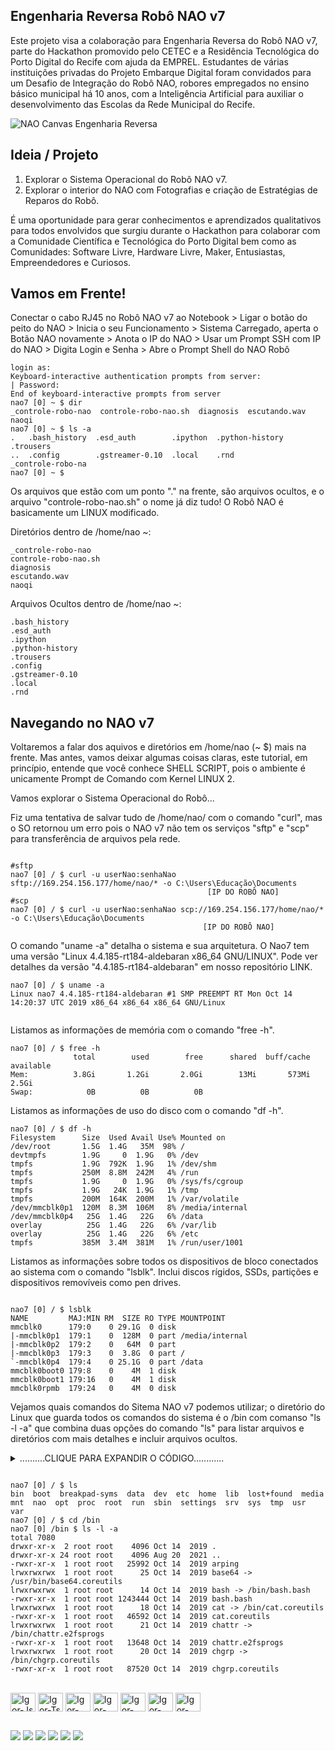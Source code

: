 ## Engenharia Reversa Robô NAO v7 

Este projeto visa a colaboração para Engenharia Reversa do Robô NAO v7, parte do Hackathon 
promovido pelo CETEC e a Residência Tecnológica do Porto Digital do Recife com ajuda da EMPREL.
Estudantes de várias instituições privadas do Projeto Embarque Digital foram convidados para um 
Desafio de Integração do Robô NAO, robores empregados no ensino básico municipal há 10 anos, com 
a Inteligência Artificial para auxiliar o desenvolvimento das Escolas da Rede Municipal do Recife.

![NAO Canvas Engenharia Reversa](https://github.com/user-attachments/assets/e7bfa0da-7063-4be5-99bb-86bf1b29bb4f)


## Ideia / Projeto 
1. Explorar o Sistema Operacional do Robô NAO v7.
2. Explorar o interior do NAO com Fotografias e criação de Estratégias de Reparos do Robô.

É uma oportunidade para gerar conhecimentos e aprendizados qualitativos para todos envolvidos que 
surgiu durante o Hackathon para colaborar com a Comunidade Científica e Tecnológica do Porto Digital
bem como as Comunidades: Software Livre, Hardware Livre, Maker, Entusiastas, Empreendedores e Curiosos.

## Vamos em Frente!

Conectar o cabo RJ45 no Robô NAO v7 ao Notebook > Ligar o botão do peito do NAO > Inicia o seu Funcionamento > Sistema Carregado, 
aperta o Botão NAO novamente > Anota o IP do NAO > Usar um Prompt SSH com IP do NAO > Digita Login e Senha > 
Abre o Prompt Shell do NAO Robô

~~~
login as:
Keyboard-interactive authentication prompts from server:
| Password:
End of keyboard-interactive prompts from server
nao7 [0] ~ $ dir
_controle-robo-nao  controle-robo-nao.sh  diagnosis  escutando.wav  naoqi
nao7 [0] ~ $ ls -a
.   .bash_history  .esd_auth        .ipython  .python-history  .trousers
..  .config        .gstreamer-0.10  .local    .rnd             _controle-robo-na
nao7 [0] ~ $
~~~~

Os arquivos que estão com um ponto "." na frente, são arquivos ocultos, e o arquivo  "controle-robo-nao.sh" 
o nome já diz tudo! O Robô NAO é basicamente um LINUX modificado.

Diretórios dentro de /home/nao ~:
~~~
_controle-robo-nao
controle-robo-nao.sh
diagnosis
escutando.wav
naoqi
~~~

Arquivos Ocultos dentro de /home/nao ~:
~~~
.bash_history
.esd_auth
.ipython  
.python-history
.trousers
.config 
.gstreamer-0.10
.local
.rnd  
~~~

## Navegando no NAO v7

Voltaremos a falar dos aquivos e diretórios em /home/nao (~ $) mais na frente.
Mas antes, vamos deixar algumas coisas claras, este tutorial, em princípio, entende que você 
conhece SHELL SCRIPT, pois o ambiente é unicamente Prompt de Comando com Kernel LINUX 2.

Vamos explorar o Sistema Operacional do Robô...

Fiz uma tentativa de salvar tudo de /home/nao/ com o comando "curl", mas o SO retornou um erro
pois o NAO v7 não tem os serviços "sftp" e "scp" para transferência de arquivos pela rede.

~~~

#sftp
nao7 [0] / $ curl -u userNao:senhaNao sftp://169.254.156.177/home/nao/* -o C:\Users\Educação\Documents
                                            [IP DO ROBÔ NAO]
#scp
nao7 [0] / $ curl -u userNao:senhaNao scp://169.254.156.177/home/nao/* -o C:\Users\Educação\Documents
                                           [IP DO ROBÔ NAO]

~~~

O comando "uname -a" detalha o sistema e sua arquitetura. O Nao7 tem uma versão "Linux 4.4.185-rt184-aldebaran x86_64 GNU/LINUX".
Pode ver detalhes da versão "4.4.185-rt184-aldebaran" em nosso repositório LINK.

~~~
nao7 [0] / $ uname -a
Linux nao7 4.4.185-rt184-aldebaran #1 SMP PREEMPT RT Mon Oct 14 14:20:37 UTC 2019 x86_64 x86_64 x86_64 GNU/Linux
 
~~~

Listamos as informações de memória com o comando "free -h".

~~~
nao7 [0] / $ free -h
              total        used        free      shared  buff/cache   available
Mem:          3.8Gi       1.2Gi       2.0Gi        13Mi       573Mi       2.5Gi
Swap:            0B          0B          0B
~~~

Listamos as informações de uso do disco com o comando "df -h".

~~~
nao7 [0] / $ df -h
Filesystem      Size  Used Avail Use% Mounted on
/dev/root       1.5G  1.4G   35M  98% /
devtmpfs        1.9G     0  1.9G   0% /dev
tmpfs           1.9G  792K  1.9G   1% /dev/shm
tmpfs           250M  8.8M  242M   4% /run
tmpfs           1.9G     0  1.9G   0% /sys/fs/cgroup
tmpfs           1.9G   24K  1.9G   1% /tmp
tmpfs           200M  164K  200M   1% /var/volatile
/dev/mmcblk0p1  120M  8.3M  106M   8% /media/internal
/dev/mmcblk0p4   25G  1.4G   22G   6% /data
overlay          25G  1.4G   22G   6% /var/lib
overlay          25G  1.4G   22G   6% /etc
tmpfs           385M  3.4M  381M   1% /run/user/1001
~~~

Listamos as informações sobre todos os dispositivos de bloco conectados ao sistema com o comando "lsblk".
Inclui discos rígidos, SSDs, partições e dispositivos removíveis como pen drives. 

~~~

nao7 [0] / $ lsblk
NAME         MAJ:MIN RM  SIZE RO TYPE MOUNTPOINT
mmcblk0      179:0    0 29.1G  0 disk
|-mmcblk0p1  179:1    0  128M  0 part /media/internal
|-mmcblk0p2  179:2    0   64M  0 part
|-mmcblk0p3  179:3    0  3.8G  0 part /
`-mmcblk0p4  179:4    0 25.1G  0 part /data
mmcblk0boot0 179:8    0    4M  1 disk
mmcblk0boot1 179:16   0    4M  1 disk
mmcblk0rpmb  179:24   0    4M  0 disk

~~~

Vejamos quais comandos do Sitema NAO v7 podemos utilizar; o diretório do Linux que guarda todos os comandos 
do sistema é o /bin com comanso "ls -l -a" que combina duas opções do comando "ls" para listar arquivos e diretórios com mais detalhes e incluir arquivos ocultos.


<details>
  <summary>..........CLIQUE PARA EXPANDIR O CÓDIGO............</summary>

  ```

nao7 [0] / $ ls
bin  boot  breakpad-syms  data  dev  etc  home  lib  lost+found  media  mnt  nao  opt  proc  root  run  sbin  settings  srv  sys  tmp  usr  var
nao7 [0] / $ cd /bin
nao7 [0] /bin $ ls -l -a
total 7080
drwxr-xr-x  2 root root    4096 Oct 14  2019 .
drwxr-xr-x 24 root root    4096 Aug 20  2021 ..
-rwxr-xr-x  1 root root   25992 Oct 14  2019 arping
lrwxrwxrwx  1 root root      25 Oct 14  2019 base64 -> /usr/bin/base64.coreutils
lrwxrwxrwx  1 root root      14 Oct 14  2019 bash -> /bin/bash.bash
-rwxr-xr-x  1 root root 1243444 Oct 14  2019 bash.bash
lrwxrwxrwx  1 root root      18 Oct 14  2019 cat -> /bin/cat.coreutils
-rwxr-xr-x  1 root root   46592 Oct 14  2019 cat.coreutils
lrwxrwxrwx  1 root root      21 Oct 14  2019 chattr -> /bin/chattr.e2fsprogs
-rwxr-xr-x  1 root root   13648 Oct 14  2019 chattr.e2fsprogs
lrwxrwxrwx  1 root root      20 Oct 14  2019 chgrp -> /bin/chgrp.coreutils
-rwxr-xr-x  1 root root   87520 Oct 14  2019 chgrp.coreutils
lrwxrwxrwx  1 root root      20 Oct 14  2019 chmod -> /bin/chmod.coreutils
-rwxr-xr-x  1 root root   71136 Oct 14  2019 chmod.coreutils
lrwxrwxrwx  1 root root      20 Oct 14  2019 chown -> /bin/chown.coreutils
-rwxr-xr-x  1 root root   87520 Oct 14  2019 chown.coreutils
-rwsr-xr-x  1 root root   17736 Oct 14  2019 clockdiff
lrwxrwxrwx  1 root root      17 Oct 14  2019 cp -> /bin/cp.coreutils
-rwxr-xr-x  1 root root  140768 Oct 14  2019 cp.coreutils
lrwxrwxrwx  1 root root      19 Oct 14  2019 date -> /bin/date.coreutils
-rwxr-xr-x  1 root root  132576 Oct 14  2019 date.coreutils
lrwxrwxrwx  1 root root      17 Oct 14  2019 dd -> /bin/dd.coreutils
-rwxr-xr-x  1 root root   99844 Oct 14  2019 dd.coreutils
lrwxrwxrwx  1 root root      21 Oct 14  2019 df -> /usr/bin/df.coreutils
lrwxrwxrwx  1 root root      21 Oct 14  2019 dmesg -> /bin/dmesg.util-linux
-rwxr-xr-x  1 root root   79384 Oct 14  2019 dmesg.util-linux
lrwxrwxrwx  1 root root      19 Oct 14  2019 echo -> /bin/echo.coreutils
-rwxr-xr-x  1 root root   34260 Oct 14  2019 echo.coreutils
lrwxrwxrwx  1 root root      15 Oct 14  2019 egrep -> /bin/egrep.grep
-rwxr-xr-x  1 root root      28 Oct 14  2019 egrep.grep
lrwxrwxrwx  1 root root      20 Oct 14  2019 false -> /bin/false.coreutils
-rwxr-xr-x  1 root root   34260 Oct 14  2019 false.coreutils
lrwxrwxrwx  1 root root      15 Oct 14  2019 fgrep -> /bin/fgrep.grep
-rwxr-xr-x  1 root root      28 Oct 14  2019 fgrep.grep
lrwxrwxrwx  1 root root      22 Oct 14  2019 getopt -> /bin/getopt.util-linux
-rwxr-xr-x  1 root root   17792 Oct 14  2019 getopt.util-linux
lrwxrwxrwx  1 root root      14 Oct 14  2019 grep -> /bin/grep.grep
-rwxr-xr-x  1 root root  271904 Oct 14  2019 grep.grep
lrwxrwxrwx  1 root root       3 Oct 14  2019 gtar -> tar
lrwxrwxrwx  1 root root      16 Oct 14  2019 gunzip -> /bin/gunzip.gzip
-rwxr-xr-x  2 root root    2345 Oct 14  2019 gunzip.gzip
lrwxrwxrwx  1 root root      14 Oct 14  2019 gzip -> /bin/gzip.gzip
-rwxr-xr-x  1 root root  108752 Oct 14  2019 gzip.gzip
lrwxrwxrwx  1 root root      23 Oct 14  2019 hostname -> /bin/hostname.inetutils
-rwxr-xr-x  1 root root   38372 Oct 14  2019 hostname.coreutils
-rwxr-xr-x  1 root root   55028 Oct 14  2019 hostname.inetutils
-rwxr-xr-x  1 root root   62848 Oct 14  2019 journalctl
lrwxrwxrwx  1 root root      16 Oct 14  2019 kill -> /bin/kill.procps
-rwxr-xr-x  1 root root   42904 Oct 14  2019 kill.coreutils
-rwxr-xr-x  1 root root   25980 Oct 14  2019 kill.procps
-rwxr-xr-x  1 root root   38272 Oct 14  2019 kill.util-linux
-rwxr-xr-x  1 root root  169384 Oct 14  2019 kmod
lrwxrwxrwx  1 root root      17 Oct 14  2019 ln -> /bin/ln.coreutils
-rwxr-xr-x  1 root root   83428 Oct 14  2019 ln.coreutils
lrwxrwxrwx  1 root root      17 Oct 14  2019 login -> /bin/login.shadow
-rwxr-xr-x  1 root root   51296 Oct 14  2019 login.shadow
-rwxr-xr-x  1 root root   54660 Oct 14  2019 loginctl
lrwxrwxrwx  1 root root      17 Oct 14  2019 ls -> /bin/ls.coreutils
-rwxr-xr-x  1 root root  173796 Oct 14  2019 ls.coreutils
-rwxr-xr-x  1 root root   14623 Oct 14  2019 lsb_release
lrwxrwxrwx  1 root root      15 Oct 14  2019 lsmod -> /bin/lsmod.kmod
lrwxrwxrwx  1 root root       4 Oct 14  2019 lsmod.kmod -> kmod
-rwxr-xr-x  1 root root   83340 Oct 14  2019 machinectl
lrwxrwxrwx  1 root root      20 Oct 14  2019 mkdir -> /bin/mkdir.coreutils
-rwxr-xr-x  1 root root   58848 Oct 14  2019 mkdir.coreutils
lrwxrwxrwx  1 root root      20 Oct 14  2019 mknod -> /bin/mknod.coreutils
-rwxr-xr-x  1 root root   46560 Oct 14  2019 mknod.coreutils
lrwxrwxrwx  1 root root      25 Oct 14  2019 mktemp -> /usr/bin/mktemp.coreutils
lrwxrwxrwx  1 root root      20 Oct 14  2019 more -> /bin/more.util-linux
-rwxr-xr-x  1 root root   42356 Oct 14  2019 more.util-linux
lrwxrwxrwx  1 root root      21 Oct 14  2019 mount -> /bin/mount.util-linux
-rwsr-xr-x  1 root root   42372 Oct 14  2019 mount.util-linux
lrwxrwxrwx  1 root root      26 Oct 14  2019 mountpoint -> /bin/mountpoint.util-linux
-rwxr-xr-x  1 root root   13700 Oct 14  2019 mountpoint.util-linux
lrwxrwxrwx  1 root root      17 Oct 14  2019 mv -> /bin/mv.coreutils
-rwxr-xr-x  1 root root  157156 Oct 14  2019 mv.coreutils
lrwxrwxrwx  1 root root      23 Oct 14  2019 nice -> /usr/bin/nice.coreutils
lrwxrwxrwx  1 root root      17 Oct 14  2019 pidof -> /bin/pidof.procps
-rwxr-xr-x  1 root root   17788 Oct 14  2019 pidof.procps
lrwxrwxrwx  1 root root      17 Oct 14  2019 ping -> /bin/ping.iputils
-rwsr-xr-x  1 root root   71632 Oct 14  2019 ping.iputils
lrwxrwxrwx  1 root root      27 Oct 14  2019 printenv -> /usr/bin/printenv.coreutils
lrwxrwxrwx  1 root root      14 Oct 14  2019 ps -> /bin/ps.procps
-rwxr-xr-x  1 root root  120356 Oct 14  2019 ps.procps
lrwxrwxrwx  1 root root      18 Oct 14  2019 pwd -> /bin/pwd.coreutils
-rwxr-xr-x  1 root root   46560 Oct 14  2019 pwd.coreutils
-rwxr-xr-x  1 root root   17836 Oct 14  2019 rarpd
-rwxr-xr-x  1 root root   25984 Oct 14  2019 rdisc
lrwxrwxrwx  1 root root      17 Oct 14  2019 rm -> /bin/rm.coreutils
-rwxr-xr-x  1 root root   83424 Oct 14  2019 rm.coreutils
lrwxrwxrwx  1 root root      20 Oct 14  2019 rmdir -> /bin/rmdir.coreutils
-rwxr-xr-x  1 root root   54752 Oct 14  2019 rmdir.coreutils
lrwxrwxrwx  1 root root      12 Oct 14  2019 sed -> /bin/sed.sed
-rwxr-xr-x  1 root root  161628 Oct 14  2019 sed.sed
lrwxrwxrwx  1 root root      14 Oct 14  2019 sh -> /bin/bash.bash
lrwxrwxrwx  1 root root      20 Oct 14  2019 sleep -> /bin/sleep.coreutils
-rwxr-xr-x  1 root root   38368 Oct 14  2019 sleep.coreutils
lrwxrwxrwx  1 root root      19 Oct 14  2019 stat -> /bin/stat.coreutils
-rwxr-xr-x  1 root root  108000 Oct 14  2019 stat.coreutils
lrwxrwxrwx  1 root root      19 Oct 14  2019 stty -> /bin/stty.coreutils
-rwxr-xr-x  1 root root   91616 Oct 14  2019 stty.coreutils
lrwxrwxrwx  1 root root      14 Oct 14  2019 su -> /bin/su.shadow
-rwsr-xr-x  1 root root   43228 Oct 14  2019 su.shadow
-rwsr-xr-x  1 root root   50556 Oct 14  2019 su.util-linux
lrwxrwxrwx  1 root root      19 Oct 14  2019 sync -> /bin/sync.coreutils
-rwxr-xr-x  1 root root   38368 Oct 14  2019 sync.coreutils
-rwxr-xr-x  1 root root  198016 Oct 14  2019 systemctl
-rwxr-xr-x  1 root root   13708 Oct 14  2019 systemd-ask-password
-rwxr-xr-x  1 root root   13688 Oct 14  2019 systemd-escape
-rwxr-xr-x  1 root root   34172 Oct 14  2019 systemd-firstboot
-rwxr-xr-x  1 root root  128648 Oct 14  2019 systemd-hwdb
-rwxr-xr-x  1 root root   13696 Oct 14  2019 systemd-inhibit
-rwxr-xr-x  1 root root   17796 Oct 14  2019 systemd-machine-id-setup
-rwxr-xr-x  1 root root   13696 Oct 14  2019 systemd-notify
-rwxr-xr-x  1 root root   46464 Oct 14  2019 systemd-sysusers
-rwxr-xr-x  1 root root   75136 Oct 14  2019 systemd-tmpfiles
-rwxr-xr-x  1 root root   30092 Oct 14  2019 systemd-tty-ask-password-agent
lrwxrwxrwx  1 root root      12 Oct 14  2019 tar -> /bin/tar.tar
-rwxr-xr-x  1 root root  605664 Oct 14  2019 tar.tar
-rwxr-xr-x  1 root root   17912 Oct 14  2019 tftpd
lrwxrwxrwx  1 root root      20 Oct 14  2019 touch -> /bin/touch.coreutils
-rwxr-xr-x  1 root root  120288 Oct 14  2019 touch.coreutils
-rwxr-xr-x  1 root root   17744 Oct 14  2019 tracepath
-rwsr-xr-x  1 root root   17752 Oct 14  2019 traceroute6
lrwxrwxrwx  1 root root      19 Oct 14  2019 true -> /bin/true.coreutils
-rwxr-xr-x  1 root root   34260 Oct 14  2019 true.coreutils
-rwxr-xr-x  2 root root  673436 Oct 14  2019 udevadm
lrwxrwxrwx  1 root root      22 Oct 14  2019 umount -> /bin/umount.util-linux
-rwsr-xr-x  1 root root   30080 Oct 14  2019 umount.util-linux
lrwxrwxrwx  1 root root      20 Oct 14  2019 uname -> /bin/uname.coreutils
-rwxr-xr-x  1 root root   42464 Oct 14  2019 uname.coreutils
-rwxr-xr-x  2 root root    2345 Oct 14  2019 uncompress
lrwxrwxrwx  1 root root      17 Oct 14  2019 vi -> /usr/bin/vim.tiny
lrwxrwxrwx  1 root root      17 Oct 14  2019 watch -> /bin/watch.procps
-rwxr-xr-x  1 root root   22048 Oct 14  2019 watch.procps
lrwxrwxrwx  1 root root      14 Oct 14  2019 zcat -> /bin/zcat.gzip
-rwxr-xr-x  1 root root    1983 Oct 14  2019 zcat.gzip

```
</details>

```

nao7 [0] / $ ls
bin  boot  breakpad-syms  data  dev  etc  home  lib  lost+found  media  mnt  nao  opt  proc  root  run  sbin  settings  srv  sys  tmp  usr  var
nao7 [0] / $ cd /bin
nao7 [0] /bin $ ls -l -a
total 7080
drwxr-xr-x  2 root root    4096 Oct 14  2019 .
drwxr-xr-x 24 root root    4096 Aug 20  2021 ..
-rwxr-xr-x  1 root root   25992 Oct 14  2019 arping
lrwxrwxrwx  1 root root      25 Oct 14  2019 base64 -> /usr/bin/base64.coreutils
lrwxrwxrwx  1 root root      14 Oct 14  2019 bash -> /bin/bash.bash
-rwxr-xr-x  1 root root 1243444 Oct 14  2019 bash.bash
lrwxrwxrwx  1 root root      18 Oct 14  2019 cat -> /bin/cat.coreutils
-rwxr-xr-x  1 root root   46592 Oct 14  2019 cat.coreutils
lrwxrwxrwx  1 root root      21 Oct 14  2019 chattr -> /bin/chattr.e2fsprogs
-rwxr-xr-x  1 root root   13648 Oct 14  2019 chattr.e2fsprogs
lrwxrwxrwx  1 root root      20 Oct 14  2019 chgrp -> /bin/chgrp.coreutils
-rwxr-xr-x  1 root root   87520 Oct 14  2019 chgrp.coreutils
```

<div style="display: inline_block"><br>
  <img align="center" alt="Igor-Js" height="30" width="40" src="https://raw.githubusercontent.com/devicons/devicon/master/icons/javascript/javascript-plain.svg">
  <img align="center" alt="Igor-Ts" height="30" width="40" src="https://raw.githubusercontent.com/devicons/devicon/master/icons/typescript/typescript-plain.svg">
  <img align="center" alt="Igor-React" height="30" width="40" src="https://raw.githubusercontent.com/devicons/devicon/master/icons/react/react-original.svg">
  <img align="center" alt="Igor-HTML" height="30" width="40" src="https://raw.githubusercontent.com/devicons/devicon/master/icons/html5/html5-original.svg">
  <img align="center" alt="Igor-CSS" height="30" width="40" src="https://raw.githubusercontent.com/devicons/devicon/master/icons/css3/css3-original.svg">
  <img align="center" alt="Igor-Python" height="30" width="40" src="https://raw.githubusercontent.com/devicons/devicon/master/icons/python/python-original.svg">
  <img align="center" alt="Igor-Csharp" height="30" width="40" src="https://raw.githubusercontent.com/devicons/devicon/master/icons/csharp/csharp-original.svg">
</div>
  
  ##
 
<div> 
  <a href="" target="_blank"><img src="https://img.shields.io/badge/YouTube-FF0000?style=for-the-badge&logo=youtube&logoColor=white" target="_blank"></a>
  <a href="https://www.instagram.com/allan_igor_" target="_blank"><img src="https://img.shields.io/badge/-Instagram-%23E4405F?style=for-the-badge&logo=instagram&logoColor=white" target="_blank"></a>
 	<a href="" target="_blank"><img src="https://img.shields.io/badge/Twitch-9146FF?style=for-the-badge&logo=twitch&logoColor=white" target="_blank"></a>
 <a href="" target="_blank"><img src="https://img.shields.io/badge/Discord-7289DA?style=for-the-badge&logo=discord&logoColor=white" target="_blank"></a> 
  <a href = "mailto:studallan@gmail.com"><img src="https://img.shields.io/badge/-Gmail-%23333?style=for-the-badge&logo=gmail&logoColor=white" target="_blank"></a>
  <a href="https://www.linkedin.com/in/allan-ribeiro-492b2736" target="_blank"><img src="https://img.shields.io/badge/-LinkedIn-%230077B5?style=for-the-badge&logo=linkedin&logoColor=white" target="_blank"></a> 
  
</div>

